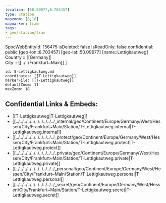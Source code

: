 ```yaml
---
location: [50.09977,8.703457] 
type: Station 
mapzoom: [8,18] 
mapmarker: tram 
tags:
- geo/station/tram 
---
```


SpocWebEntityId: 156475
isDeleted: false
isReadOnly: false
confidential: public
[geo-lon::8.703457] 
[geo-lat::50.09977] 
[name::Lettigkautweg] 
Country :: [[Germany]]  
City :: [[../../Frankfurt~Main]] ] 


```leaflet
id: S-Lettigkautweg.md
coordinates: [[T-Lettigkautweg]] 
markerFile: [[T-Lettigkautweg]] 
defaultZoom: 11 
maxZoom: 18
```


## Confidential Links & Embeds: 
- [[T-Lettigkautweg|T-Lettigkautweg]] 
- [[../../../../../../../../../../_internal/geo/Continent/Europe/Germany/West/Hessen/City/Frankfurt~Main/Station/T-Lettigkautweg.internal|T-Lettigkautweg.internal]] 
- [[../../../../../../../../../../_protect/geo/Continent/Europe/Germany/West/Hessen/City/Frankfurt~Main/Station/T-Lettigkautweg.protect|T-Lettigkautweg.protect]] 
- [[../../../../../../../../../../_private/geo/Continent/Europe/Germany/West/Hessen/City/Frankfurt~Main/Station/T-Lettigkautweg.private|T-Lettigkautweg.private]] 
- [[../../../../../../../../../../_personal/geo/Continent/Europe/Germany/West/Hessen/City/Frankfurt~Main/Station/T-Lettigkautweg.personal|T-Lettigkautweg.personal]] 
- [[../../../../../../../../../../_secret/geo/Continent/Europe/Germany/West/Hessen/City/Frankfurt~Main/Station/T-Lettigkautweg.secret|T-Lettigkautweg.secret]] 

